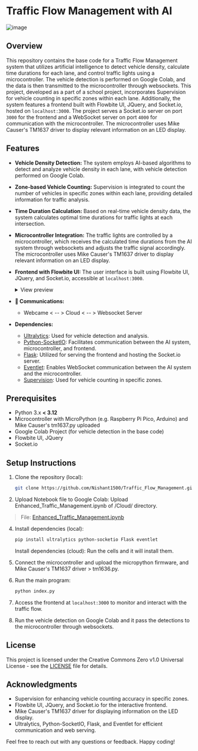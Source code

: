 # Traffic Flow Management with AI

![image](https://github.com/Nishant1500/Traffic_Flow_Management/assets/53296643/ea54de61-2a49-4491-b02d-2b1cb47d5a6e)

## Overview

This repository contains the base code for a Traffic Flow Management system that utilizes artificial intelligence to detect vehicle density, calculate time durations for each lane, and control traffic lights using a microcontroller. The vehicle detection is performed on Google Colab, and the data is then transmitted to the microcontroller through websockets. This project, developed as a part of a school project, incorporates Supervision for vehicle counting in specific zones within each lane. Additionally, the system features a frontend built with Flowbite UI, JQuery, and Socket.io, hosted on `localhost:3000`. The project serves a Socket.io server on port `3000` for the frontend and a WebSocket server on port `4000` for communication with the microcontroller. The microcontroller uses Mike Causer's TM1637 driver to display relevant information on an LED display.

## Features

- **Vehicle Density Detection:** The system employs AI-based algorithms to detect and analyze vehicle density in each lane, with vehicle detection performed on Google Colab.

- **Zone-based Vehicle Counting:** Supervision is integrated to count the number of vehicles in specific zones within each lane, providing detailed information for traffic analysis.

- **Time Duration Calculation:** Based on real-time vehicle density data, the system calculates optimal time durations for traffic lights at each intersection.

- **Microcontroller Integration:** The traffic lights are controlled by a microcontroller, which receives the calculated time durations from the AI system through websockets and adjusts the traffic signal accordingly. The microcontroller uses Mike Causer's TM1637 driver to display relevant information on an LED display.

- **Frontend with Flowbite UI:** The user interface is built using Flowbite UI, JQuery, and Socket.io, accessible at `localhost:3000`.
    <details>
      <summary>View preview</summary>
      <img src="https://github.com/Nishant1500/Traffic_Flow_Management/assets/53296643/7f41d370-b252-4f68-80ce-57d8a238f509"/>
      <h3>Different Combinations of Light turned on:</h3>
      <img src="https://github.com/Nishant1500/Traffic_Flow_Management/assets/53296643/14308aac-6d28-408a-a499-2a2d369ca7de"/>

    </details>


- **📡 Communications:**
  - Webcame < -- > Cloud < -- > Websocket Server

- **Dependencies:**
  - [Ultralytics](https://github.com/ultralytics/ultralytics): Used for vehicle detection and analysis.
  - [Python-SocketIO](https://python-socketio.readthedocs.io/): Facilitates communication between the AI system, microcontroller, and frontend.
  - [Flask](https://flask.palletsprojects.com/): Utilized for serving the frontend and hosting the Socket.io server.
  - [Eventlet](http://eventlet.net/): Enables WebSocket communication between the AI system and the microcontroller.
  - [Supervision](https://github.com/roboflow/supervision): Used for vehicle counting in specific zones.

## Prerequisites

- Python 3.x **< 3.12**
- Microcontroller with MicroPython (e.g. Raspberry Pi Pico, Arduino) and Mike Causer's tm1637.py uploaded
- Google Colab Project (for vehicle detection in the base code)
- Flowbite UI, JQuery
- Socket.io

## Setup Instructions

1. Clone the repository (local):

   ```bash
   git clone https://github.com/Nishant1500/Traffic_Flow_Management.git
   ```
2. Upload Notebook file to Google Colab:
  Upload Enhanced_Traffic_Management.ipynb of /Cloud/ directory.
  > File: [Enhanced_Traffic_Management.ipynb](/Cloud/Enhanced_Traffic_Management.ipynb)

4. Install dependencies (local):

   ```bash
   pip install ultralytics python-socketio Flask eventlet
   ```

   Install dependencies (cloud):
   Run the cells and it will install them.

5. Connect the microcontroller and upload the micropython firmware, and Mike Causer's TM1637 driver > tm1636.py.

6. Run the main program:

   ```bash
   python index.py
   ```

7. Access the frontend at `localhost:3000` to monitor and interact with the traffic flow.

8. Run the vehicle detection on Google Colab and it pass the detections to the microcontroller through websockets.

## License

This project is licensed under the Creative Commons Zero v1.0 Universal License - see the [LICENSE](LICENSE) file for details.

## Acknowledgments

- Supervision for enhancing vehicle counting accuracy in specific zones.
- Flowbite UI, JQuery, and Socket.io for the interactive frontend.
- Mike Causer's TM1637 driver for displaying information on the LED display.
- Ultralytics, Python-SocketIO, Flask, and Eventlet for efficient communication and web serving.

Feel free to reach out with any questions or feedback. Happy coding!
